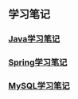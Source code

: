## 学习笔记

### [Java学习笔记](https://wuwuwupx.github.io/docs/java)
### [Spring学习笔记](https://wuwuwupx.github.io/docs/spring)
### [MySQL学习笔记](https://wuwuwupx.github.io/docs/mysql)



